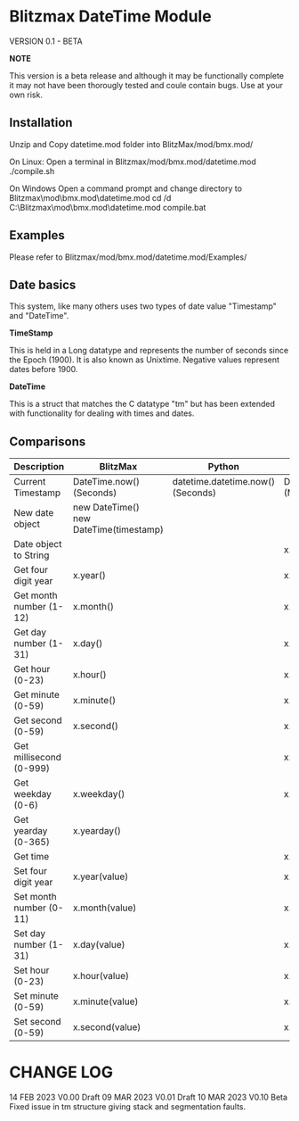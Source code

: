 # Blitzmax DateTime Module
VERSION 0.1 - BETA

**NOTE**

This version is a beta release and although it may be functionally complete it may not have been thorougly tested and coule contain bugs.
Use at your own risk.
 
## Installation

Unzip and Copy datetime.mod folder into BlitzMax/mod/bmx.mod/

On Linux:
    Open a terminal in Blitzmax/mod/bmx.mod/datetime.mod
    ./compile.sh

On Windows
    Open a command prompt and change directory to Blitzmax\mod\bmx.mod\datetime.mod
    cd /d C:\Blitzmax\mod\bmx.mod\datetime.mod
    compile.bat

## Examples

Please refer to Blitzmax/mod/bmx.mod/datetime.mod/Examples/

## Date basics

This system, like many others uses two types of date value "Timestamp" and "DateTime".

**TimeStamp**

This is held in a Long datatype and represents the number of seconds since the Epoch (1900). It is also known as Unixtime.
Negative values represent dates before 1900.

**DateTime**

This is a struct that matches the C datatype "tm" but has been extended with functionality for dealing with times and dates.

## Comparisons

|Description              |BlitzMax|Python|Javascript|
|-------------------------|----------------|------|----------|
| Current Timestamp       | DateTime.now()<br>(Seconds) | datetime.datetime.now()<br>(Seconds) | DateTime.now()<br>(Millisecs) | 
| New date object         | new DateTime()<br>new DateTime(timestamp) | | |new Date()<br>new Date(date string)<br>new Date(year,month)<br>new Date(year,month,day)<br>new Date(year,month,day,hours)<br>new Date(year,month,day,hours,minutes)<br>new Date(year,month,day,hours,minutes,seconds)<br>new Date(year,month,day,hours,minutes,seconds,ms)<br>new Date(milliseconds) |
| Date object to String   |             | | x.strftime(format) | x.toLocaleString()<br>x.toString() |
| Get four digit year     | x.year()    | | x.getFullYear() |
| Get month number (1-12) | x.month()   | | x.getMonth() |
| Get day number (1-31)   | x.day()     | | x.getDate() |
| Get hour (0-23)         | x.hour()    | | x.getHours() |
| Get minute (0-59)       | x.minute()  | | x.getMinutes() |
| Get second (0-59)       | x.second()  | | x.getSeconds()	|
| Get millisecond (0-999) |             | | x.getMilliseconds() |	
| Get weekday (0-6)       | x.weekday() | | x.getDay() |
| Get yearday (0-365)     | x.yearday() | |  |
| Get time                |             | | x.getTime() |
| Set four digit year     | x.year(value) | | x.setFullYear() |
| Set month number (0-11) | x.month(value)   | | x.getMonth() |
| Set day number (1-31)   | x.day(value)     | | x.getDate() |
| Set hour (0-23)         | x.hour(value)   | | x.getHours() |
| Set minute (0-59)       | x.minute(value) | | x.getMinutes() |
| Set second (0-59)       | x.second(value) | | x.getSeconds()	|

# CHANGE LOG

14 FEB 2023  V0.00  Draft
09 MAR 2023  V0.01  Draft
10 MAR 2023  V0.10  Beta   Fixed issue in tm structure giving stack and segmentation faults.
